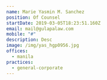 ```yaml
---
name: Marie Yasmin M. Sanchez
position: Of Counsel
startDate: 2019-03-05T18:23:51.160Z
email: mail@gulapalaw.com
mobile: "#"
description: Desc
image: /img/yas_hgp0956.jpg
offices:
  - manila
practices:
  - general-corporate
---
```

